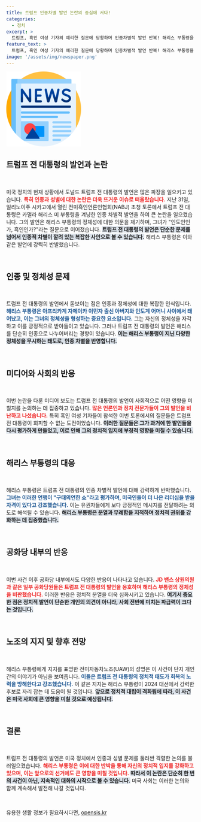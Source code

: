 ```yaml
---
title: 트럼프 인종차별 발언 논란의 중심에 서다!
categories:
  - 정치
excerpt: >
  트럼프, 흑인 여성 기자의 예리한 질문에 당황하며 인종차별적 발언 반복! 해리스 부통령을 겨냥한 충격적인 발언 뒤, 백악관은 역겹다 비판. 과연 그가 숨기고 있는 진짜 모습은 무엇일까?
feature_text: >
  트럼프, 흑인 여성 기자의 예리한 질문에 당황하며 인종차별적 발언 반복! 해리스 부통령을 겨냥한 충격적인 발언 뒤, 백악관은 역겹다 비판. 과연 그가 숨기고 있는 진짜 모습은 무엇일까?
image: '/assets/img/newspaper.png'
---
```


<p><img src="/assets/img/newspaper.png" alt="kimp 속보" /></p>

<h2 data-ke-size="size26">트럼프 전 대통령의 발언과 논란</h2>

<p data-ke-size="size16">&nbsp;</p>

<p>미국 정치의 현재 상황에서 도널드 트럼프 전 대통령의 발언은 많은 파장을 일으키고 있습니다. <b><span style="color: #ee2323;">특히 인종과 성별에 대한 논란은 더욱 뜨거운 이슈로 떠올랐습니다.</span></b> 지난 31일, 일리노이주 시카고에서 열린 전미흑인언론인협회(NABJ) 초청 토론에서 트럼프 전 대통령은 카멀라 해리스 미 부통령을 겨냥한 인종 차별적 발언을 하여 큰 논란을 일으켰습니다. 그의 발언은 해리스 부통령의 정체성에 대한 의문을 제기하며, 그녀가 "인도인인가, 흑인인가?"라는 질문으로 이어졌습니다. <b><span style="background-color: #21538527;">트럼프 전 대통령의 발언은 단순한 문제를 넘어서 인종적 차별이 깔려 있는 복잡한 사안으로 볼 수 있습니다.</span></b> 해리스 부통령은 이와 같은 발언에 강력히 반발했습니다.</p>

<p data-ke-size="size16">&nbsp;</p>

<h2 data-ke-size="size26">인종 및 정체성 문제</h2>

<p data-ke-size="size16">&nbsp;</p>

<p>트럼프 전 대통령의 발언에서 돋보이는 점은 인종과 정체성에 대한 복잡한 인식입니다. <b><span style="color: #1a5490;">해리스 부통령은 아프리카계 자메이카 이민자 출신 아버지와 인도계 어머니 사이에서 태어났고, 이는 그녀의 정체성을 형성하는 중요한 요소입니다.</span></b> 그는 자신의 정체성을 자각하고 이를 긍정적으로 받아들이고 있습니다. 그러나 트럼프 전 대통령의 발언은 해리스를 단순히 인종으로 나누어버리는 경향이 있습니다. <b><span style="background-color: #21538527;">이는 해리스 부통령이 지닌 다양한 정체성을 무시하는 태도로, 인종 차별을 반영합니다.</span></b></p>

<p data-ke-size="size16">&nbsp;</p>

<h2 data-ke-size="size26">미디어와 사회의 반응</h2>

<p data-ke-size="size16">&nbsp;</p>

<p>이번 논란을 다룬 미디어 보도는 트럼프 전 대통령의 발언이 사회적으로 어떤 영향을 미칠지를 논의하는 데 집중하고 있습니다. <b><span style="color: #ee2323;">많은 언론인과 정치 전문가들이 그의 발언을 비난하고 나섰습니다.</span></b> 특히 흑인 여성 기자들이 참석한 이번 토론에서의 질문들은 트럼프 전 대통령이 회피할 수 없는 도전이었습니다. <b><span style="background-color: #21538527;">이러한 질문들은 그가 과거에 한 발언들을 다시 평가하게 만들었고, 이로 인해 그의 정치적 입지에 부정적 영향을 미칠 수 있습니다.</span></b></p>

<p data-ke-size="size16">&nbsp;</p>

<h2 data-ke-size="size26">해리스 부통령의 대응</h2>

<p data-ke-size="size16">&nbsp;</p>

<p>해리스 부통령은 트럼프 전 대통령의 인종 차별적 발언에 대해 강력하게 반박했습니다. <b><span style="color: #1a5490;">그녀는 이러한 언행이 "구태의연한 쇼"라고 평가하며, 미국인들이 더 나은 리더십을 받을 자격이 있다고 강조했습니다.</span></b> 이는 유권자들에게 보다 긍정적인 메시지를 전달하려는 의도로 해석될 수 있습니다. <b><span style="background-color: #21538527;">해리스 부통령은 분열과 무례함을 지적하며 정치적 권위를 강화하는 데 집중했습니다.</span></b></p>

<p data-ke-size="size16">&nbsp;</p>

<h2 data-ke-size="size26">공화당 내부의 반응</h2>

<p data-ke-size="size16">&nbsp;</p>

<p>이번 사건 이후 공화당 내부에서도 다양한 반응이 나타나고 있습니다. <b><span style="color: #ee2323;">JD 밴스 상원의원과 같은 일부 공화당원들은 트럼프 전 대통령의 발언을 옹호하며 해리스 부통령의 정체성을 비판했습니다.</span></b> 이러한 반응은 정치적 분열을 더욱 심화시키고 있습니다. <b><span style="background-color: #21538527;">여기서 중요한 점은 정치적 발언이 단순한 개인의 의견이 아니라, 사회 전반에 미치는 파급력이 크다는 것입니다.</span></b></p>

<p data-ke-size="size16">&nbsp;</p>

<h2 data-ke-size="size26">노조의 지지 및 향후 전망</h2>

<p data-ke-size="size16">&nbsp;</p>

<p>해리스 부통령에게 지지를 표명한 전미자동차노조(UAW)의 성명은 이 사건이 단지 개인 간의 이야기가 아님을 보여줍니다. <b><span style="color: #1a5490;">이들은 트럼프 전 대통령의 정치적 태도가 회복의 노력을 방해한다고 강조했습니다.</span></b> 이 같은 지지는 해리스 부통령이 2024 대선에서 강력한 후보로 자리 잡는 데 도움이 될 것입니다. <b><span style="background-color: #21538527;">앞으로 정치적 대립이 격화됨에 따라, 이 사건은 미국 사회에 큰 영향을 미칠 것으로 예상됩니다.</span></b></p>

<p data-ke-size="size16">&nbsp;</p>

<h2 data-ke-size="size26">결론</h2>

<p data-ke-size="size16">&nbsp;</p>

<p>트럼프 전 대통령의 발언은 미국 정치에서 인종과 성별 문제를 둘러싼 격렬한 논의를 불러일으켰습니다. <b><span style="color: #ee2323;">해리스 부통령은 이에 대한 반박을 통해 자신의 정치적 입지를 강화하고 있으며, 이는 앞으로의 선거에도 큰 영향을 미칠 것입니다.</span></b> <b><span style="background-color: #21538527;">따라서 이 논란은 단순히 한 번의 사건이 아닌, 지속적인 대화의 시작으로 볼 수 있습니다.</span></b> 미국 사회는 이러한 논의와 함께 계속해서 발전해 나갈 것입니다.</p>

<p data-ke-size="size16">&nbsp;</p>
유용한 생활 정보가 필요하시다면, <a href="https://opensis.kr" rel="dofollow">opensis.kr</a>


